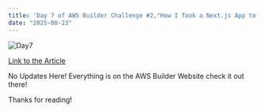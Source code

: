 ```yaml
---
title: 'Day 7 of AWS Builder Challenge #2,"How I Took a Next.js App to Production on AWS " '
date: "2025-08-23"
---
```

![Day7](/images/day-7.png)

[Link to the Article](https://builder.aws.com/content/31h1c4JCWmDxyyNcUaXfDf5hn9O/day-7-of-aws-builder-challenge-how-i-took-a-nextjs-app-to-production-on-aws)

No Updates Here! Everything is on the AWS Builder Website check it out there!

Thanks for reading!